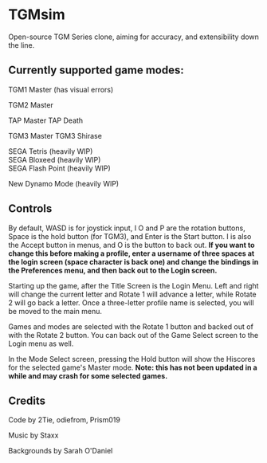 # TGMsim

Open-source TGM Series clone, aiming for accuracy, and extensibility down the line.

## Currently supported game modes:

TGM1 Master (has visual errors)

TGM2 Master

TAP Master
TAP Death

TGM3 Master 
TGM3 Shirase

SEGA Tetris (heavily WIP)  
SEGA Bloxeed (heavily WIP)  
SEGA Flash Point (heavily WIP)  

New Dynamo Mode (heavily WIP)

## Controls

By default, WASD is for joystick input, I O and P are the rotation buttons, Space is the hold button (for TGM3), and Enter is the Start button. I is also the Accept button in menus, and O is the button to back out. **If you want to change this before making a profile, enter a username of three spaces at the login screen (space character is back one) and change the bindings in the Preferences menu, and then back out to the Login screen.**

Starting up the game, after the Title Screen is the Login Menu. Left and right will change the current letter and Rotate 1 will advance a letter, while Rotate 2 will go back a letter. Once a three-letter profile name is selected, you will be moved to the main menu.

Games and modes are selected with the Rotate 1 button and backed out of with the Rotate 2 button. You can back out of the Game Select screen to the Login menu as well.

In the Mode Select screen, pressing the Hold button will show the Hiscores for the selected game's Master mode. **Note: this has not been updated in a while and may crash for some selected games.**

## Credits

Code by 2Tie, odiefrom, Prism019

Music by Staxx

Backgrounds by Sarah O'Daniel
